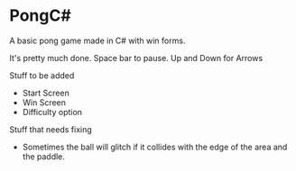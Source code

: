 # PongC#
A basic pong game made in C# with win forms. 


It's pretty much done.  Space bar to pause. Up and Down for Arrows

Stuff to be added 
* Start Screen
* Win Screen
* Difficulty option


Stuff that needs fixing 
* Sometimes the ball will glitch if it collides with the edge of the area and the paddle. 
